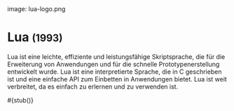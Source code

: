 <div class='meta'>
image: lua-logo.png
</div>

# Lua <span style='font-size: 80%;'>(1993)</span>

<p class='abstract'>
Lua ist eine leichte, effiziente und leistungsfähige Skriptsprache, die für die Erweiterung von Anwendungen und für die schnelle Prototypenerstellung entwickelt wurde. Lua ist eine interpretierte Sprache, die in C geschrieben ist und eine einfache API zum Einbetten in Anwendungen bietet. Lua ist weit verbreitet, da es einfach zu erlernen und zu verwenden ist.
</p>

<div class='alert alert-warning'>#{stub()}</div>
